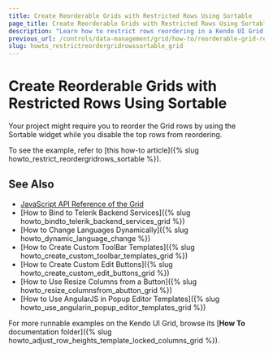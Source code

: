 ```yaml
---
title: Create Reorderable Grids with Restricted Rows Using Sortable
page_title: Create Reorderable Grids with Restricted Rows Using Sortable | Kendo UI Grid
description: "Learn how to restrict rows reordering in a Kendo UI Grid with a Kendo UI Sortable widget."
previous_url: /controls/data-management/grid/how-to/reorderable-grid-restricted-rows-sortable
slug: howto_restrictreordergridrowssortable_grid
---
```


# Create Reorderable Grids with Restricted Rows Using Sortable

Your project might require you to reorder the Grid rows by using the Sortable widget while you disable the top rows from reordering.

To see the example, refer to [this how-to article]({% slug howto_restrict_reordergridrows_sortable %}).

## See Also

* [JavaScript API Reference of the Grid](/api/javascript/ui/grid)
* [How to Bind to Telerik Backend Services]({% slug howto_bindto_telerik_backend_services_grid %})
* [How to Change Languages Dynamically]({% slug howto_dynamic_language_change %})
* [How to Create Custom ToolBar Templates]({% slug howto_create_custom_toolbar_templates_grid %})
* [How to Create Custom Edit Buttons]({% slug howto_create_custom_edit_buttons_grid %})
* [How to Use Resize Columns from a Button]({% slug howto_resize_columnsfrom_abutton_grid %})
* [How to Use AngularJS in Popup Editor Templates]({% slug howto_use_angularin_popup_editor_templates_grid %})

For more runnable examples on the Kendo UI Grid, browse its [**How To** documentation folder]({% slug howto_adjust_row_heights_template_locked_columns_grid %}).
